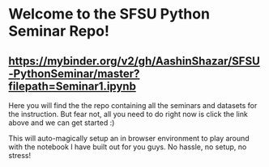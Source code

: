 # Welcome to the SFSU Python Seminar Repo!
## https://mybinder.org/v2/gh/AashinShazar/SFSU-PythonSeminar/master?filepath=Seminar1.ipynb

Here you will find the the repo containing all the seminars and datasets for the instruction. But fear not, all you need to do right now is click the link above and we can get started :)

This will auto-magically setup an in browser environment to play around with the notebook I have built out for you guys. No hassle, no setup, no stress!
